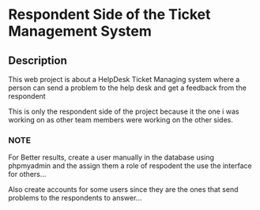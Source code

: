 # Respondent Side of the Ticket Management System


## Description

This web project is about a HelpDesk Ticket Managing system where a person can send a problem to the help desk and get a feedback from the respondent

This is only the respondent side of the project because it the one i was working on as other team members were working on the other sides.

### NOTE
For Better results, create a user manually in the database using phpmyadmin and the assign them a role of respodent the use the interface for others...

Also create accounts for some users since they are the ones that send problems to the respondents to answer...
